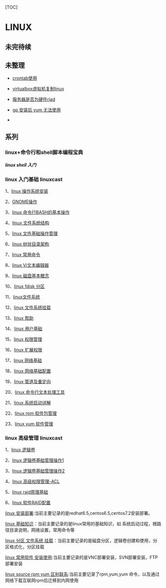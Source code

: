 [TOC]

# LINUX



## 未完待续





## 未整理



- [crontab使用](../20170601/linux_crontab.md)

- [virtualbox虚拟机复制linux](../20170601/linux_virtualbox_copy.md)

- [服务器是否为硬件riad]()

- [gp 安装后 yum 无法使用](../20180808/gp部署yum坏了.md)

- 

  

  



## 系列



### linux+命令行和shell脚本编程宝典

##### 	linux shell 入门







### linux 入门基础 linuxcast

1、[linux 操作系统安装](../20170601/centos_6.5_install.md)

2、[GNOME操作](..)

3、[linux 命令行BASH的基本操作](../20170601/linux_命令行BASH的基本操作.md)

4、[linux 文件系统结构](../20170601/linux_文件系统结构.md)

5、[linux 文件基础操作管理](../20170601/linux_文件基础操作管理.md)

6、[linux 树状目录架构](../20170601/linux_根目录_说明.md)

7、[linux 常用命令](../20170502/linux_常用命令.md)

8、[linux Vi文本编辑器](../20170601/linux_vi文本编辑器.md)

9、[linux 磁盘基本概念](../20170601/linux_磁盘基本概念.md)

10、[linux fdisk 分区](../20180717/linux_磁盘分区_fdisk.md)

11、[linux文件系统](../20180718/linux_创建文件系统.md)

12、[linux 文件系统挂载](../20180718/LINUX_挂载_卸载.md)

13、[linux 帮助](../20180804/linux_帮助.md)

14、[linux 用户基础](../20170601/linux_user_group.md)

15、[linux 权限管理](../20170601/linux_authorization.md)

16、[linux 扩展权限](../20170601/linux_authorization.md)

17、[linux 网络基础](../20170601/linux_network.md)

18、[linux 网络基础配置](../20170601/linux_network.md)

19、[linux 管道及重定向](../20170601/linux_重定向.md)

20、[linux 命令行文本处理工具](../20170601/linux_命令行文本处理工具.md)

21、[linux 系统启动详解](../20170601/linux_startup.md)

22、[linux rpm 软件包管理](../20170601/linux_rpm.md)

23、[linux yum 软件管理](../20170502/linux_yum_command.md)



### linux 高级管理 linuxcast

1、[linux  逻辑卷](../20180718/LINUX_逻辑卷_CREATE_EXTEND.md)

2、[linux 逻辑卷基础管理操作1](../20180718/LINUX_逻辑卷_CREATE_EXTEND.md)

3、[linux 逻辑卷基础管理操作2](../20180718/LINUX_逻辑卷_CREATE_EXTEND.md)

4、[linux 高级权限管理-ACL]()

5、[linux raid原理基础](../20170627/linux_raid.md)

6、[linux 软件RAID配置 ](../20170627/linux_raid.md)





[linux 安装部署](../20170601/LINUX_INSTALL.md):当前主要记录的是redhat6.5,centos6.5,centos7.2安装部署。

[linux 基础知识](../20180727/linux_基础知识.md)：当前主要记录的是linux常用的基础知识，如 系统启动过程，根路径目录说明，网络设置，常用命令等

[linux 分区  文件系统 挂载](../20180718/linux_分区_文件系统_挂载.md)：当前主要记录的是磁盘分区，逻辑卷创建和使用，分区格式化，分区挂载

[linux 常用软件 安装使用](../20180731/linux_software_install.md):当前主要记录的是VNC部署安装，SVN部署安装，FTP部署安装

[linux source rpm yum 区别联系](../20170601/LINUX_源代码_RPM_区别联系.md):当前主要记录了rpm,yum,yum 命令，以及通过网络下载互联网rpm后迁移到内网使用

















